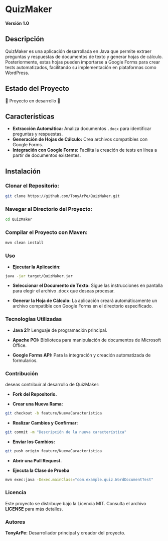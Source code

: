 # QuizMaker

**Versión 1.0**

## Descripción

QuizMaker es una aplicación desarrollada en Java que permite extraer preguntas y respuestas de documentos de texto y generar hojas de cálculo. Posteriormente, estas hojas pueden importarse a Google Forms para crear tests automatizados, facilitando su implementación en plataformas como WordPress.

## Estado del Proyecto

:construction: Proyecto en desarrollo :construction:

## Características

- **Extracción Automática:** Analiza documentos `.docx` para identificar preguntas y respuestas.
- **Generación de Hojas de Cálculo:** Crea archivos compatibles con Google Forms.
- **Integración con Google Forms:** Facilita la creación de tests en línea a partir de documentos existentes.

## Instalación

### Clonar el Repositorio:
```bash
git clone https://github.com/TonyArPe/QuizMaker.git
 ```

### Navegar al Directorio del Proyecto:
```bash
cd QuizMaker
```

### Compilar el Proyecto con Maven:
```bash
mvn clean install
```

### Uso

- **Ejecutar la Aplicación:**
```bash
java -jar target/QuizMaker.jar
```

- **Seleccionar el Documento de Texto:** Sigue las instrucciones en pantalla para elegir el archivo .docx que deseas procesar.

- **Generar la Hoja de Cálculo:** La aplicación creará automáticamente un archivo compatible con Google Forms en el directorio especificado.

### Tecnologías Utilizadas

- **Java 21:** Lenguaje de programación principal.

- **Apache POI:** Biblioteca para manipulación de documentos de Microsoft Office.

- **Google Forms API:** Para la integración y creación automatizada de formularios.

### Contribución

deseas contribuir al desarrollo de QuizMaker:

- **Fork del Repositorio.**

- **Crear una Nueva Rama:**
```bash
git checkout -b feature/NuevaCaracteristica
```

- **Realizar Cambios y Confirmar:**
```bash
git commit -m "Descripción de la nueva característica"
```

- **Enviar los Cambios:**
```bash
git push origin feature/NuevaCaracteristica
```

- **Abrir una Pull Request.**

- **Ejecuta la Clase de Prueba**
```bash
mvn exec:java -Dexec.mainClass="com.example.quiz.WordDocumentTest"
```

### Licencia

Este proyecto se distribuye bajo la Licencia MIT. Consulta el archivo **LICENSE** para más detalles.
### Autores

**TonyArPe:** Desarrollador principal y creador del proyecto.
